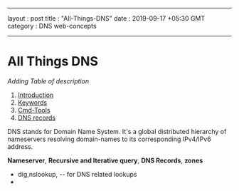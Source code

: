 ------
layout : post
title : "All-Things-DNS"
date : 2019-09-17 +05:30 GMT
category : DNS web-concepts

-----

# All Things DNS

*Adding Table of description*

1. [Introduction](#Intro)
2. [Keywords](#keywords)
3. [Cmd-Tools](#cmds)
4. [DNS records](#dns-records)

<a name="Intro"></a>
DNS stands for Domain Name System. It's a global distributed hierarchy of nameservers resolving domain-names to its corresponding IPv4/IPv6 address.


<a name="keywords"></a>
**Nameserver**, **Recursive and Iterative query**, **DNS Records**, **zones**

<a name="cmds"></a>
* dig,nslookup, -- for DNS related lookups
* 
